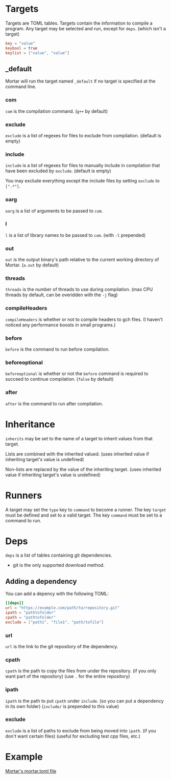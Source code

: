 # Targets
Targets are TOML tables.
Targets contain the information to compile a program.
Any target may be selected and run, except for `deps`. (which isn't a target)
```toml
key = "value"
keybool = true
keylist = ["value", "value"]
```

## _default
Mortar will run the target named `_default` if no target is specified at the command line.

### com
`com` is the compilation command. (`g++` by default)

### exclude
`exclude` is a list of regexes for files to exclude from compilation. (default is empty)

### include
`include` is a list of regexes for files to manually include in compilation that have been excluded by `exclude`. (default is empty)

You may exclude everything except the include files by setting `exclude` to `[".*"]`.

### oarg
`oarg` is a list of arguments to be passed to `com`.

### l
`l` is a list of library names to be passed to `com`. (with `-l` prepended)

### out
`out` is the output binary's path relative to the current working directory of Mortar. (`a.out` by default)

### threads
`threads` is the number of threads to use during compilation. (max CPU threads by default, can be overidden with the `-j` flag)

### compileHeaders
`compileHeaders` is whether or not to compile headers to gch files. (I haven't noticed any performance boosts in small programs.)

### before
`before` is the command to run before compilation.

### beforeoptional
`beforeoptional` is whether or not the `before` command is required to succeed to continue compilation. (`false` by default)

### after
`after` is the command to run after compilation.

# Inheritance
`inherits` may be set to the name of a target to inherit values from that target.

Lists are combined with the inherited valued. (uses inherited value if inheriting target's value is undefined)

Non-lists are replaced by the value of the inheriting target. (uses inherited value if inheriting target's value is undefined)

# Runners
A target may set the `type` key to `command` to become a runner.
The key `target` must be defined and set to a valid target.
The key `command` must be set to a command to run.

# Deps
`deps` is a list of tables containing git dependencies.
- git is the only supported download method.

## Adding a dependency
You can add a depency with the following TOML:
```toml
[[deps]]
url = "https://example.com/path/to/repository.git"
ipath = "pathtofolder"
cpath = "pathtofolder"
exclude = ["path1", "file1", "path/tofile"]
```

### url
`url` is the link to the git repository of the dependency.

### cpath
`cpath` is the path to copy the files from under the repository. (if you only want part of the repository) (use `.` for the entire repository)

### ipath
`ipath` is the path to put `cpath` under `include`. (so you can put a dependency in its own folder) (`include/` is prepended to this value)

### exclude
`exclude` is a list of paths to exclude from being moved into `ipath`. (if you don't want certain files) (useful for excluding test cpp files, etc.)

# Example
[Mortar's mortar.toml file](/mortar.toml)